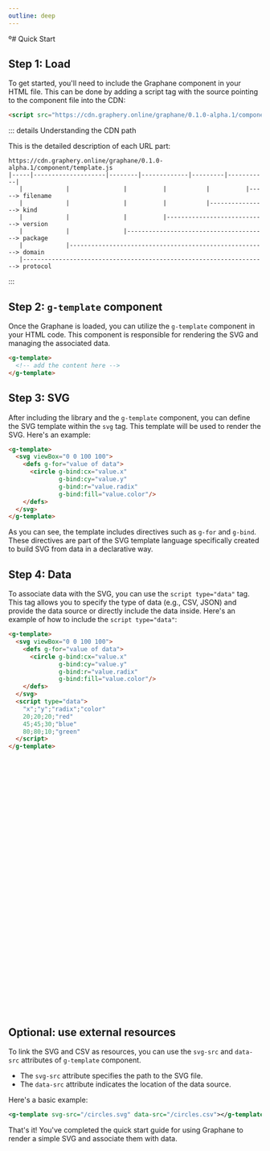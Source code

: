 ```yaml
---
outline: deep
---
```


º# Quick Start

## Step 1: Load

To get started, you'll need to include the Graphane component in your HTML file. This can be
done by adding a script tag with the source pointing to the component file into the CDN:

```html
<script src="https://cdn.graphery.online/graphane/0.1.0-alpha.1/component/template.js"></script>
```

::: details Understanding the CDN path

This is the detailed description of each URL part:

```
https://cdn.graphery.online/graphane/0.1.0-alpha.1/component/template.js
|-----|--------------------|--------|-------------|---------|-----------|
   |            |               |          |           |          |-----> filename
   |            |               |          |           |----------------> kind
   |            |               |          |----------------------------> version
   |            |               |---------------------------------------> package
   |            |-------------------------------------------------------> domain
   |--------------------------------------------------------------------> protocol
```

:::

## Step 2: `g-template` component

Once the Graphane is loaded, you can utilize the `g-template` component in your HTML code. This
component is responsible for rendering the SVG and managing the associated data.

```html
<g-template>
  <!-- add the content here -->
</g-template>
```

## Step 3: SVG

After including the library and the `g-template` component, you can define the SVG template within
the `svg` tag. This template will be used to render the SVG. Here's an example:

```html
<g-template>
  <svg viewBox="0 0 100 100">
    <defs g-for="value of data">
      <circle g-bind:cx="value.x"
              g-bind:cy="value.y"
              g-bind:r="value.radix"
              g-bind:fill="value.color"/>
    </defs>
  </svg>
</g-template>
```

As you can see, the template includes directives such as `g-for` and `g-bind`. These directives are
part of the SVG template language specifically created to build SVG from data in a declarative way.

## Step 4: Data

To associate data with the SVG, you can use the `script type="data"` tag. This tag allows you to
specify the type of data (e.g., CSV, JSON) and provide the data source or directly include the data
inside. Here's an example of how to include the `script type="data"`:

```html
<g-template>
  <svg viewBox="0 0 100 100">
    <defs g-for="value of data">
      <circle g-bind:cx="value.x"
              g-bind:cy="value.y"
              g-bind:r="value.radix"
              g-bind:fill="value.color"/>
    </defs>
  </svg>
  <script type="data">
    "x";"y";"radix";"color"
    20;20;20;"red"
    45;45;30;"blue"
    80;80;10;"green"
  </script>
</g-template>
```

<g-template>
  <svg viewBox="0 0 100 100">
    <defs g-for="value of data">
      <circle g-bind:cx="value.x"
              g-bind:cy="value.y"
              g-bind:r="value.radix"
              g-bind:fill="value.color"/>
    </defs>
  </svg>
  <g-script type="data" src="/circles.csv"></g-script>
</g-template>

## Optional: use external resources

To link the SVG and CSV as resources, you can use the `svg-src` and `data-src` attributes of
`g-template` component. 

- The `svg-src` attribute specifies the path to the SVG file.
- The `data-src` attribute indicates the location of the data source.

Here's a basic example:

```svg
<g-template svg-src="/circles.svg" data-src="/circles.csv"></g-template>
```

<g-template src="/circles.svg" data-src="/circles.csv"></g-template>

That's it! You've completed the quick start guide for using Graphane to render a simple SVG and
associate them with data.